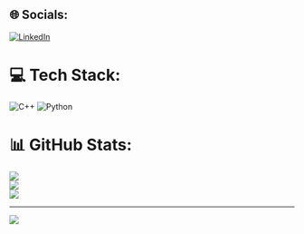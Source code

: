 
## 🌐 Socials:
[![LinkedIn](https://img.shields.io/badge/LinkedIn-%230077B5.svg?logo=linkedin&logoColor=white)](https://www.linkedin.com/in/ng-kok-jing/) 

# 💻 Tech Stack:
![C++](https://img.shields.io/badge/c++-%2300599C.svg?style=for-the-badge&logo=c%2B%2B&logoColor=white) ![Python](https://img.shields.io/badge/python-3670A0?style=for-the-badge&logo=python&logoColor=ffdd54)
# 📊 GitHub Stats:
![](https://github-readme-stats.vercel.app/api?username=IteratorInnovator&theme=dark&hide_border=false&include_all_commits=false&count_private=false)<br/>
![](https://github-readme-streak-stats.herokuapp.com/?user=IteratorInnovator&theme=dark&hide_border=false)<br/>
![](https://github-readme-stats.vercel.app/api/top-langs/?username=IteratorInnovator&theme=dark&hide_border=false&include_all_commits=false&count_private=false&layout=compact)

---
[![](https://visitcount.itsvg.in/api?id=IteratorInnovator&icon=0&color=0)](https://visitcount.itsvg.in)

<!-- Proudly created with GPRM ( https://gprm.itsvg.in ) -->
